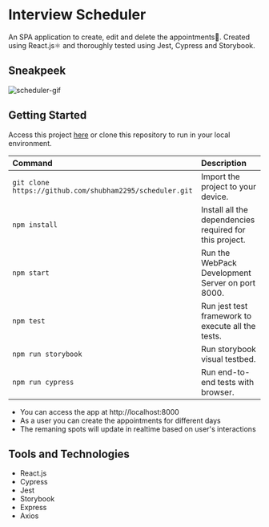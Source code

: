 # Interview Scheduler

An SPA application to create, edit and delete the appointments📅. Created using React.js⚛️ and thoroughly tested using Jest, Cypress and Storybook.

## Sneakpeek

![scheduler-gif]()

## Getting Started

Access this project [here](https://shubham-scheduler.netlify.app/) or clone this repository to run in your local environment.

| Command                                                  | Description                                             |
| :------------------------------------------------------- | :------------------------------------------------------ |
| `git clone https://github.com/shubham2295/scheduler.git` | Import the project to your device.                      |
| `npm install`                                            | Install all the dependencies required for this project. |
| `npm start`                                              | Run the WebPack Development Server on port 8000.        |
| `npm test`                                               | Run jest test framework to execute all the tests.       |
| `npm run storybook`                                      | Run storybook visual testbed.                           |
| `npm run cypress`                                        | Run end-to-end tests with browser.                      |

- You can access the app at http://localhost:8000
- As a user you can create the appointments for different days
- The remaning spots will update in realtime based on user's interactions

## Tools and Technologies

- React.js
- Cypress
- Jest
- Storybook
- Express
- Axios
